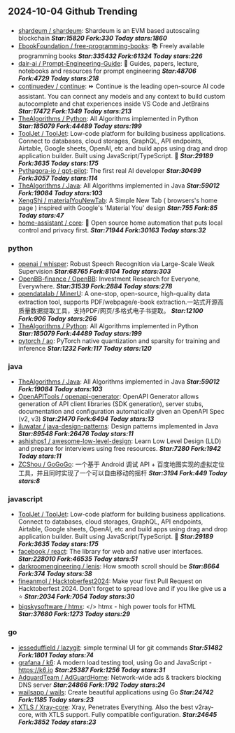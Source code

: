 ## 2024-10-04 Github Trending

### 
* [shardeum / shardeum](https://github.com/shardeum/shardeum): Shardeum is an EVM based autoscaling blockchain ***Star:15820 Fork:330 Today stars:1860***
* [EbookFoundation / free-programming-books](https://github.com/EbookFoundation/free-programming-books): 📚 Freely available programming books ***Star:335432 Fork:61324 Today stars:226***
* [dair-ai / Prompt-Engineering-Guide](https://github.com/dair-ai/Prompt-Engineering-Guide): 🐙 Guides, papers, lecture, notebooks and resources for prompt engineering ***Star:48706 Fork:4729 Today stars:218***
* [continuedev / continue](https://github.com/continuedev/continue): ⏩ Continue is the leading open-source AI code assistant. You can connect any models and any context to build custom autocomplete and chat experiences inside VS Code and JetBrains ***Star:17472 Fork:1349 Today stars:213***
* [TheAlgorithms / Python](https://github.com/TheAlgorithms/Python): All Algorithms implemented in Python ***Star:185079 Fork:44489 Today stars:199***
* [ToolJet / ToolJet](https://github.com/ToolJet/ToolJet): Low-code platform for building business applications. Connect to databases, cloud storages, GraphQL, API endpoints, Airtable, Google sheets, OpenAI, etc and build apps using drag and drop application builder. Built using JavaScript/TypeScript. 🚀 ***Star:29189 Fork:3635 Today stars:175***
* [Pythagora-io / gpt-pilot](https://github.com/Pythagora-io/gpt-pilot): The first real AI developer ***Star:30499 Fork:3057 Today stars:114***
* [TheAlgorithms / Java](https://github.com/TheAlgorithms/Java): All Algorithms implemented in Java ***Star:59012 Fork:19084 Today stars:103***
* [XengShi / materialYouNewTab](https://github.com/XengShi/materialYouNewTab): A Simple New Tab ( browsers's home page ) inspired with Google's 'Material You' design ***Star:755 Fork:85 Today stars:47***
* [home-assistant / core](https://github.com/home-assistant/core): 🏡 Open source home automation that puts local control and privacy first. ***Star:71944 Fork:30163 Today stars:32***

### python
* [openai / whisper](https://github.com/openai/whisper): Robust Speech Recognition via Large-Scale Weak Supervision ***Star:68765 Fork:8104 Today stars:303***
* [OpenBB-finance / OpenBB](https://github.com/OpenBB-finance/OpenBB): Investment Research for Everyone, Everywhere. ***Star:31539 Fork:2884 Today stars:278***
* [opendatalab / MinerU](https://github.com/opendatalab/MinerU): A one-stop, open-source, high-quality data extraction tool, supports PDF/webpage/e-book extraction.一站式开源高质量数据提取工具，支持PDF/网页/多格式电子书提取。 ***Star:12100 Fork:906 Today stars:266***
* [TheAlgorithms / Python](https://github.com/TheAlgorithms/Python): All Algorithms implemented in Python ***Star:185079 Fork:44489 Today stars:199***
* [pytorch / ao](https://github.com/pytorch/ao): PyTorch native quantization and sparsity for training and inference ***Star:1232 Fork:117 Today stars:120***

### java
* [TheAlgorithms / Java](https://github.com/TheAlgorithms/Java): All Algorithms implemented in Java ***Star:59012 Fork:19084 Today stars:103***
* [OpenAPITools / openapi-generator](https://github.com/OpenAPITools/openapi-generator): OpenAPI Generator allows generation of API client libraries (SDK generation), server stubs, documentation and configuration automatically given an OpenAPI Spec (v2, v3) ***Star:21470 Fork:6494 Today stars:13***
* [iluwatar / java-design-patterns](https://github.com/iluwatar/java-design-patterns): Design patterns implemented in Java ***Star:89548 Fork:26476 Today stars:11***
* [ashishps1 / awesome-low-level-design](https://github.com/ashishps1/awesome-low-level-design): Learn Low Level Design (LLD) and prepare for interviews using free resources. ***Star:7280 Fork:1942 Today stars:11***
* [ZCShou / GoGoGo](https://github.com/ZCShou/GoGoGo): 一个基于 Android 调试 API + 百度地图实现的虚拟定位工具，并且同时实现了一个可以自由移动的摇杆 ***Star:3194 Fork:449 Today stars:8***

### javascript
* [ToolJet / ToolJet](https://github.com/ToolJet/ToolJet): Low-code platform for building business applications. Connect to databases, cloud storages, GraphQL, API endpoints, Airtable, Google sheets, OpenAI, etc and build apps using drag and drop application builder. Built using JavaScript/TypeScript. 🚀 ***Star:29189 Fork:3635 Today stars:175***
* [facebook / react](https://github.com/facebook/react): The library for web and native user interfaces. ***Star:228010 Fork:46535 Today stars:51***
* [darkroomengineering / lenis](https://github.com/darkroomengineering/lenis): How smooth scroll should be ***Star:8664 Fork:374 Today stars:38***
* [fineanmol / Hacktoberfest2024](https://github.com/fineanmol/Hacktoberfest2024): Make your first Pull Request on Hacktoberfest 2024. Don't forget to spread love and if you like give us a ⭐️ ***Star:2034 Fork:7054 Today stars:30***
* [bigskysoftware / htmx](https://github.com/bigskysoftware/htmx): </> htmx - high power tools for HTML ***Star:37680 Fork:1273 Today stars:29***

### go
* [jesseduffield / lazygit](https://github.com/jesseduffield/lazygit): simple terminal UI for git commands ***Star:51482 Fork:1801 Today stars:74***
* [grafana / k6](https://github.com/grafana/k6): A modern load testing tool, using Go and JavaScript - https://k6.io ***Star:25387 Fork:1256 Today stars:31***
* [AdguardTeam / AdGuardHome](https://github.com/AdguardTeam/AdGuardHome): Network-wide ads & trackers blocking DNS server ***Star:24866 Fork:1792 Today stars:24***
* [wailsapp / wails](https://github.com/wailsapp/wails): Create beautiful applications using Go ***Star:24742 Fork:1185 Today stars:23***
* [XTLS / Xray-core](https://github.com/XTLS/Xray-core): Xray, Penetrates Everything. Also the best v2ray-core, with XTLS support. Fully compatible configuration. ***Star:24645 Fork:3852 Today stars:23***
